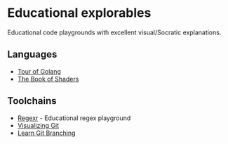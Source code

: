 # Educational explorables

Educational code playgrounds with excellent visual/Socratic explanations.

## Languages
- [Tour of Golang](https://tour.golang.org/)
- [The Book of Shaders](https://thebookofshaders.com/)

## Toolchains
- [Regexr](https://regexr.com/) - Educational regex playground
- [Visualizing Git](https://git-school.github.io/visualizing-git/)
- [Learn Git Branching](https://learngitbranching.js.org/)
